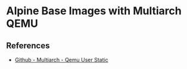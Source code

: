 # Alpine Base Images with Multiarch QEMU

## References
* [Github - Multiarch - Qemu User Static](https://github.com/multiarch/qemu-user-static)
